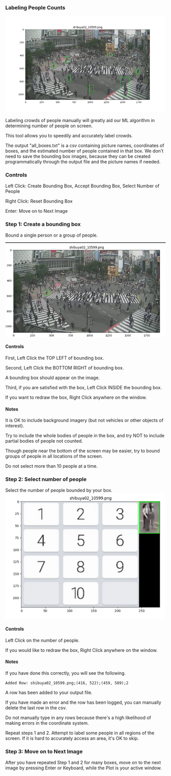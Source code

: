 ### Labeling People Counts
![picture](sample/sample.png)

Labeling crowds of people manually will greatly aid our ML algorithm in determining number of people on screen.

This tool allows you to speedily and accurately label crowds.

The output "all_boxes.txt" is a csv containing picture names, coordinates of boxes, and the estimated number of people contained in that box. We don't need to save the bounding box images, because they can be created programmatically through the output file and the picture names if needed.
### Controls
Left Click: Create Bounding Box, Accept Bounding Box, Select Number of People

Right Click: Reset Bounding Box

Enter: Move on to Next Image

### Step 1: Create a bounding box
Bound a single person or a group of people.

![picture](sample/bounding_box.png)

#### Controls
First, Left Click the TOP LEFT of bounding box.

Second, Left Click the BOTTOM RIGHT of bounding box.

A bounding box should appear on the image.

Third, if you are satisfied with the box, Left Click INSIDE the bounding box.

If you want to redraw the box, Right Click anywhere on the window.

#### Notes

It is OK to include background imagery (but not vehicles or other objects of interest).

Try to include the whole bodies of people in the box, and try NOT to include partial bodies of people not counted.

Though people near the bottom of the screen may be easier, try to bound groups of people in all locations of the screen.

Do not select more than 10 people at a time.

### Step 2: Select number of people
Select the number of people bounded by your box.
![picture](sample/number_pad_click.png)

#### Controls
Left Click on the number of people.

If you would like to redraw the box, Right Click anywhere on the window.

#### Notes
If you have done this correctly, you will see the following.
```
Added Row: shibuya02_10599.png;(416, 522);(459, 589);2
```
A row has been added to your output file.

If you have made an error and the row has been logged, you can manually delete the last row in the csv.

Do not manually type in any rows because there's a high likelihood of making errors in the coordinate system.

Repeat steps 1 and 2. Attempt to label some people in all regions of the screen. If it is hard to accurately access an area, it's OK to skip.
### Step 3: Move on to Next Image
After you have repeated Step 1 and 2 for many boxes, move on to the next image by pressing Enter or Keyboard, while the Plot is your active window.


